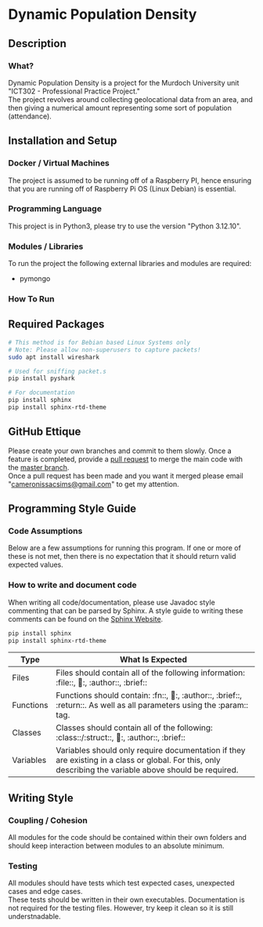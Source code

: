 # Dynamic Population Density
## Description 
### What?
Dynamic Population Density is a project for the Murdoch University unit "ICT302 - Professional Practice Project."<br/>The project revolves around collecting geolocational data from an area, and then giving a numerical amount representing some sort of population (attendance). 
## Installation and Setup
### Docker / Virtual Machines
The project is assumed to be running off of a Raspberry PI, hence ensuring that you are running off of Raspberry Pi OS (Linux Debian) is essential.
### Programming Language
This project is in Python3, please try to use the version "Python 3.12.10".
### Modules / Libraries
To run the project the following external libraries and modules are required: 
- pymongo
### How To Run
## Required Packages
```bash 
# This method is for Bebian based Linux Systems only
# Note: Please allow non-superusers to capture packets!
sudo apt install wireshark

# Used for sniffing packet.s
pip install pyshark

# For documentation
pip install sphinx
pip install sphinx-rtd-theme
```
## GitHub Ettique 
Please create your own branches and commit to them slowly. Once a feature is completed, provide a [pull request](https://docs.github.com/en/pull-requests/collaborating-with-pull-requests/proposing-changes-to-your-work-with-pull-requests/about-pull-requests) to merge the main code with the [master branch](https://github.com/cameronsims/DynamicPopulationDensity).<br/>Once a pull request has been made and you want it merged please email "cameronissacsims@gmail.com" to get my attention.
## Programming Style Guide
### Code Assumptions
Below are a few assumptions for running this program. If one or more of these is not met, then there is no expectation that it should return valid expected values.
### How to write and document code 
When writing all code/documentation, please use Javadoc style commenting that can be parsed by Sphinx.
A style guide to writing these comments can be found on the [Sphinx Website](https://www.sphinx-doc.org/en/master/index.html#user-guide).
```bash
pip install sphinx
pip install sphinx-rtd-theme
```


| Type | What Is Expected |
| ---- | ---------------- |
| Files | Files should contain all of the following information: :file::, :date::, :author::, :brief:: |
| Functions | Functions should contain: :fn::, :date::, :author::, :brief::, :return::. As well as all parameters using the :param:: tag. |
| Classes | Classes should contain all of the following: :class::/:struct::, :date::, :author::, :brief:: |
| Variables | Variables should only require documentation if they are existing in a class or global. For this, only describing the variable above should be required. |
## Writing Style
### Coupling / Cohesion
All modules for the code should be contained within their own folders and should keep interaction between modules to an absolute minimum.
### Testing
All modules should have tests which test expected cases, unexpected cases and edge cases. <br/>These tests should be written in their own executables. Documentation is not required for the testing files. However, try keep it clean so it is still understnadable.